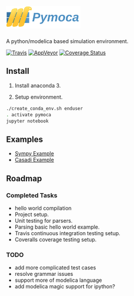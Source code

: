 # <img alt="Pymoca" src="branding/icons/pymocalogo.svg" height="60">

A python/modelica based simulation environment.

[![Travis](https://img.shields.io/travis/pymoca/pymoca/master.svg?label=Travis%20CI)](https://travis-ci.org/pymoca/pymoca)
[![AppVeyor](https://img.shields.io/appveyor/ci/pymoca/pymoca/master.svg?label=AppVeyor)](https://ci.appveyor.com/project/pymoca/pymoca)
[![Coverage Status](https://img.shields.io/coveralls/pymoca/pymoca/master.svg)](https://coveralls.io/r/pymoca/pymoca)


## Install

1. Install anaconda 3.

2. Setup environment.

```bash
./create_conda_env.sh enduser
. activate pymoca
jupyter notebook
```

## Examples
* [Sympy Example](test/notebooks/Spring.ipynb)
* [Casadi Example](test/notebooks/Casadi.ipynb)

## Roadmap

### Completed Tasks

* hello world compilation
* Project setup.
* Unit testing for parsers.
* Parsing basic hello world example.
* Travis continuous integration testing setup.
* Coveralls coverage testing setup.

### TODO

* add more complicated test cases
* resolve grammar issues
* support more of modelica language
* add modelica magic support for ipython?

<!--- vim:ts=4:sw=4:expandtab:
!-->
